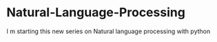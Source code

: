 # Natural-Language-Processing
I m starting this new series on Natural language processing with python
